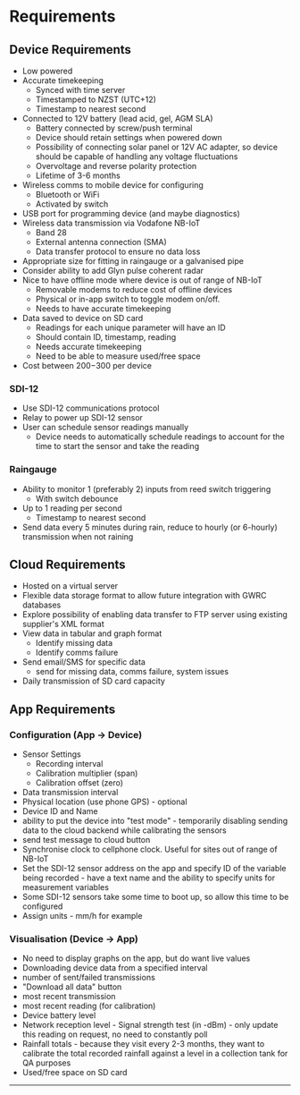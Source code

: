 # Requirements

## Device Requirements

- Low powered
- Accurate timekeeping
  - Synced with time server
  - Timestamped to NZST (UTC+12)
  - Timestamp to nearest second
- Connected to 12V battery (lead acid, gel, AGM SLA)
  - Battery connected by screw/push terminal
  - Device should retain settings when powered down
  - Possibility of connecting solar panel or 12V AC adapter, so device should be capable of handling any voltage fluctuations
  - Overvoltage and reverse polarity protection
  - Lifetime of 3-6 months
- Wireless comms to mobile device for configuring
  - Bluetooth or WiFi
  - Activated by switch
- USB port for programming device (and maybe diagnostics)
- Wireless data transmission via Vodafone NB-IoT
  - Band 28
  - External antenna connection (SMA)
  - Data transfer protocol to ensure no data loss
- Appropriate size for fitting in raingauge or a galvanised pipe
- Consider ability to add Glyn pulse coherent radar
- Nice to have offline mode where device is out of range of NB-IoT
  - Removable modems to reduce cost of offline devices
  - Physical or in-app switch to toggle modem on/off.
  - Needs to have accurate timekeeping
- Data saved to device on SD card
  - Readings for each unique parameter will have an ID
  - Should contain ID, timestamp, reading
  - Needs accurate timekeeping
  - Need to be able to measure used/free space
- Cost between $200-$300 per device

### SDI-12

- Use SDI-12 communications protocol
- Relay to power up SDI-12 sensor
- User can schedule sensor readings manually
  - Device needs to automatically schedule readings to account for the time to start the sensor and take the reading

### Raingauge

- Ability to monitor 1 (preferably 2) inputs from reed switch triggering
  - With switch debounce
- Up to 1 reading per second
  - Timestamp to nearest second
- Send data every 5 minutes during rain, reduce to hourly (or 6-hourly) transmission when not raining

## Cloud Requirements

- Hosted on a virtual server
- Flexible data storage format to allow future integration with GWRC databases
- Explore possibility of enabling data transfer to FTP server using existing supplier's XML format
- View data in tabular and graph format
  - Identify missing data
  - Identify comms failure
- Send email/SMS for specific data
  - send for missing data, comms failure, system issues
- Daily transmission of SD card capacity

## App Requirements

### Configuration (App -> Device)

- Sensor Settings
  - Recording interval
  - Calibration multiplier (span)
  - Calibration offset (zero)
- Data transmission interval
- Physical location (use phone GPS) - optional
- Device ID and Name
- ability to put the device into "test mode" - temporarily disabling sending data to the cloud backend while calibrating the sensors
- send test message to cloud button
- Synchronise clock to cellphone clock. Useful for sites out of range of NB-IoT
- Set the SDI-12 sensor address on the app and specify ID of the variable being recorded - have a text name and the ability to specify units for measurement variables
- Some SDI-12 sensors take some time to boot up, so allow this time to be configured
- Assign units - mm/h for example

### Visualisation (Device -> App)

- No need to display graphs on the app, but do want live values
- Downloading device data from a specified interval
- number of sent/failed transmissions
- "Download all data" button
- most recent transmission
- most recent reading (for calibration)
- Device battery level
- Network reception level - Signal strength test (in -dBm) - only update this reading on request, no need to constantly poll
- Rainfall totals - because they visit every 2-3 months, they want to calibrate the total recorded rainfall against a level in a collection tank for QA purposes
- Used/free space on SD card

---
